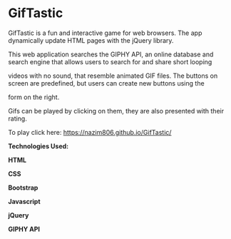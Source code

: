 # GifTastic


GifTastic is a fun and interactive game for web browsers. The app dynamically update HTML pages with the jQuery library.

This web application searches the GIPHY API, an online database and search engine that allows users to search for and share short looping

videos with no sound, that resemble animated GIF files. The buttons on screen are predefined, but users can create new buttons using the 

form on the right.

Gifs can be played by clicking on them, they are also presented with their rating.


To play click here: https://nazim806.github.io/GifTastic/


**Technologies Used:** 

**HTML**

**CSS**

**Bootstrap**

**Javascript**

**jQuery**

**GIPHY API**
